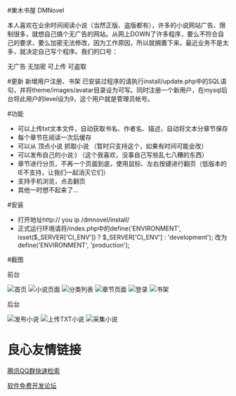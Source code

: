 #東木书屋 DMNovel

本人喜欢在业余时间阅读小说（当然正版、盗版都有），许多的小说网站广告、限制很多，就想自己搞个无广告的网站。从网上DOWN了许多程序，要么不符合自己的要求，要么加密无法修改，因为工作原因，所以就搁置下来。最近业务不是太多，就决定自己写个程序。我们的口号：

无广告 无加密 可上传 可盗取

#更新
新增用户注册、书架
已安装过程序的请执行install/update.php中的SQL语句，并将theme/images/avatar目录设为可写。同时注册一个新用户，在mysql后台将此用户的level设为9，这个用户就是管理员帐号。

#功能

- 可以上传txt文本文件，自动获取书名、作者名、描述，自动将文本分章节保存
- 每个章节在阅读一次后缓存
- 可以从 顶点小说 抓取小说 （暂时只支持这个，如果有时间可能会改）
- 可以发布自己的小说:) （这个我喜欢，没事自己写些乱七八糟的东西）
- 章节进行分页，不再一个页面到底，使用鼠标、左右按键进行翻页（低版本的IE不支持，让我们一起消灭它们）
- 支持手机浏览，点击翻页
- 其他一时想不起来了...

#安装

- 打开地址http:// you ip /dmnovel/install/
- 正式运行环境请将/index.php中的define('ENVIRONMENT', isset($_SERVER['CI_ENV']) ? $_SERVER['CI_ENV'] : 'development'); 改为define('ENVIRONMENT', 'production');

#截图

前台

![首页](http://git.oschina.net/uploads/images/2017/0112/085317_4f5c4e2c_62743.png  "首页")
![小说页面](http://git.oschina.net/uploads/images/2017/0112/085410_eb4d41d6_62743.png "小说页面")
![分类列表](http://git.oschina.net/uploads/images/2017/0112/090034_ef54c95e_62743.png "分类列表")
![章节页面](http://git.oschina.net/uploads/images/2017/0112/085518_63c33f01_62743.png "章节页面")
![登录](http://git.oschina.net/uploads/images/2017/0112/085610_7d506681_62743.png "登录")
![书架](http://git.oschina.net/uploads/images/2017/0112/085723_1f6ca670_62743.png "书架")

后台

![发布小说](http://git.oschina.net/uploads/images/2016/0412/171338_6f94a5e9_62743.png "发布小说")
![上传TXT小说](http://git.oschina.net/uploads/images/2016/0412/171424_1b43062e_62743.png "上传TXT小说")
![采集小说](http://git.oschina.net/uploads/images/2016/0412/171510_d444ba02_62743.png "采集小说")

 # 良心友情链接

[腾讯QQ群快速检索](http://u.720life.cn/s/8cf73f7c)

[软件免费开发论坛](http://u.720life.cn/s/bbb01dc0)
